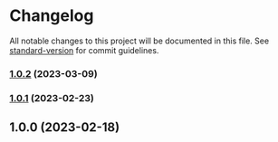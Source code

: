 # Changelog

All notable changes to this project will be documented in this file. See [standard-version](https://github.com/conventional-changelog/standard-version) for commit guidelines.

### [1.0.2](https://github.com/OperationMonkey/common-core-js/compare/eslint-config-core/v1.0.1...eslint-config-core/v1.0.2) (2023-03-09)

### [1.0.1](https://github.com/OperationMonkey/common-core-js/compare/eslint-config-core/v1.0.0...eslint-config-core/v1.0.1) (2023-02-23)

## 1.0.0 (2023-02-18)
